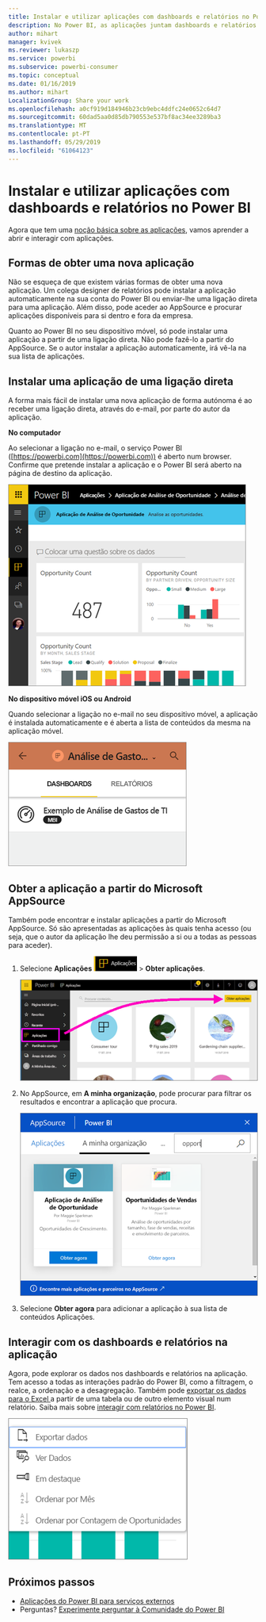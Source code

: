 ```yaml
---
title: Instalar e utilizar aplicações com dashboards e relatórios no Power BI
description: No Power BI, as aplicações juntam dashboards e relatórios num único local.
author: mihart
manager: kvivek
ms.reviewer: lukaszp
ms.service: powerbi
ms.subservice: powerbi-consumer
ms.topic: conceptual
ms.date: 01/16/2019
ms.author: mihart
LocalizationGroup: Share your work
ms.openlocfilehash: a0cf919d184946b23cb9ebc4ddfc24e0652c64d7
ms.sourcegitcommit: 60dad5aa0d85db790553e537bf8ac34ee3289ba3
ms.translationtype: MT
ms.contentlocale: pt-PT
ms.lasthandoff: 05/29/2019
ms.locfileid: "61064123"
---
```

# <a name="install-and-use-apps-with-dashboards-and-reports-in-power-bi"></a>Instalar e utilizar aplicações com dashboards e relatórios no Power BI
Agora que tem uma [noção básica sobre as aplicações](end-user-apps.md), vamos aprender a abrir e interagir com aplicações. 

## <a name="ways-to-get-a-new-app"></a>Formas de obter uma nova aplicação
Não se esqueça de que existem várias formas de obter uma nova aplicação. Um colega designer de relatórios pode instalar a aplicação automaticamente na sua conta do Power BI ou enviar-lhe uma ligação direta para uma aplicação. Além disso, pode aceder ao AppSource e procurar aplicações disponíveis para si dentro e fora da empresa. 

Quanto ao Power BI no seu dispositivo móvel, só pode instalar uma aplicação a partir de uma ligação direta. Não pode fazê-lo a partir do AppSource. Se o autor instalar a aplicação automaticamente, irá vê-la na sua lista de aplicações.

## <a name="install-an-app-from-a-direct-link"></a>Instalar uma aplicação de uma ligação direta
A forma mais fácil de instalar uma nova aplicação de forma autónoma é ao receber uma ligação direta, através do e-mail, por parte do autor da aplicação.  

**No computador** 

Ao selecionar a ligação no e-mail, o serviço Power BI ([https://powerbi.com](https://powerbi.com)) é aberto num browser. Confirme que pretende instalar a aplicação e o Power BI será aberto na página de destino da aplicação.

![Página de destino da aplicação no serviço Power BI](./media/end-user-app-view/power-bi-app-landing-page-opportunity-480.png)

**No dispositivo móvel iOS ou Android** 

Quando selecionar a ligação no e-mail no seu dispositivo móvel, a aplicação é instalada automaticamente e é aberta a lista de conteúdos da mesma na aplicação móvel. 

![Lista de conteúdos da aplicação em dispositivo móvel](./media/end-user-app-view/power-bi-app-index-it-spend-360.png)

## <a name="get-the-app-from-microsoft-appsource"></a>Obter a aplicação a partir do Microsoft AppSource
Também pode encontrar e instalar aplicações a partir do Microsoft AppSource. Só são apresentadas as aplicações às quais tenha acesso (ou seja, que o autor da aplicação lhe deu permissão a si ou a todas as pessoas para aceder).

1. Selecione **Aplicações** ![Aplicações no painel de navegação à esquerda](./media/end-user-apps/power-bi-apps-bar.png) > **Obter aplicações**. 
   
     ![Ícone Obter aplicações](./media/end-user-app-view/power-bi-get-apps.png)
2. No AppSource, em **A minha organização**, pode procurar para filtrar os resultados e encontrar a aplicação que procura.
   
     ![No AppSource em A minha organização](./media/end-user-app-view/power-bi-appsource-my-org.png)
3. Selecione **Obter agora** para adicionar a aplicação à sua lista de conteúdos Aplicações. 

## <a name="interact-with-the-dashboards-and-reports-in-the-app"></a>Interagir com os dashboards e relatórios na aplicação
Agora, pode explorar os dados nos dashboards e relatórios na aplicação. Tem acesso a todas as interações padrão do Power BI, como a filtragem, o realce, a ordenação e a desagregação. Também pode [exportar os dados para o Excel ](end-user-export-data.md) a partir de uma tabela ou de outro elemento visual num relatório. Saiba mais sobre [interagir com relatórios no Power BI](end-user-reading-view.md). 

![Exportar dados de um visual do Power BI](./media/end-user-app-view/power-bi-service-export-data-visual.png)


## <a name="next-steps"></a>Próximos passos
* [Aplicações do Power BI para serviços externos](end-user-connect-to-services.md)
* Perguntas? [Experimente perguntar à Comunidade do Power BI](http://community.powerbi.com/)


